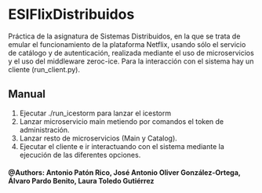 # ESIFlixDistribuidos
Práctica de la asignatura de Sistemas Distribuidos, en la que se trata de emular el funcionamiento de la plataforma Netflix, usando sólo el servicio de catálogo y de autenticación, realizada mediante el uso de microservicios y el uso del middleware zeroc-ice. Para la interacción con el sistema hay un cliente (run_client.py).

## Manual

1. Ejecutar ./run_icestorm para lanzar el icestorm
2. Lanzar microservicio main metiendo por comandos el token de administración.
3. Lanzar resto de microservicios (Main y Catalog).
4. Ejecutar el cliente e ir interactuando con el sistema mediante la ejecución de las diferentes opciones.

#### @Authors: Antonio Patón Rico, José Antonio Oliver González-Ortega, Álvaro Pardo Benito, Laura Toledo Gutiérrez
